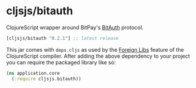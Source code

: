 # cljsjs/bitauth

ClojureScript wrapper around BitPay's [BitAuth](https://github.com/bitpay/bitauth) protocol.
[](dependency)
```clojure
[cljsjs/bitauth "0.2.1"] ;; latest release
```
[](/dependency)
This jar comes with `deps.cljs` as used by the [Foreign Libs][flibs] feature
of the ClojureScript compiler. After adding the above dependency to your project you can require the packaged library like so:

```clojure
(ns application.core
  (:require cljsjs.bitauth))
```

[flibs]: https://github.com/clojure/clojurescript/wiki/Packaging-Foreign-Dependencies

